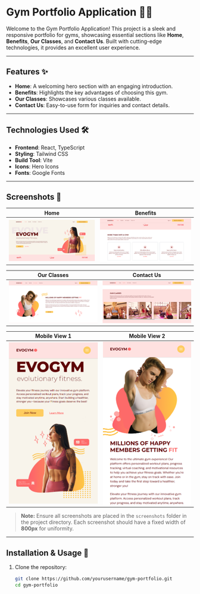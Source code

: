 # Gym Portfolio Application 🏋️‍♂️

Welcome to the Gym Portfolio Application! This project is a sleek and responsive portfolio for gyms, showcasing essential sections like **Home**, **Benefits**, **Our Classes**, and **Contact Us**. Built with cutting-edge technologies, it provides an excellent user experience.

---

## Features ✨

- **Home**: A welcoming hero section with an engaging introduction.
- **Benefits**: Highlights the key advantages of choosing this gym.
- **Our Classes**: Showcases various classes available.
- **Contact Us**: Easy-to-use form for inquiries and contact details.

---

## Technologies Used 🛠️

- **Frontend**: React, TypeScript
- **Styling**: Tailwind CSS
- **Build Tool**: Vite
- **Icons**: Hero Icons
- **Fonts**: Google Fonts

---

## Screenshots 📸

| Home | Benefits |
|------|----------|
| ![Home](./screenshots/screenshot1.png) | ![Benefits](./screenshots/screenshot2.png) |

| Our Classes | Contact Us |
|-------------|------------|
| ![Our Classes](./screenshots/screenshot3.png) | ![Contact Us](./screenshots/screenshot4.png) |

| Mobile View 1 | Mobile View 2 |
|---------------|---------------|
| ![Mobile 1](./screenshots/mobileView1.png) | ![Mobile 2](./screenshots/mobileView2.png) |

> **Note:** Ensure all screenshots are placed in the `screenshots` folder in the project directory. Each screenshot should have a fixed width of **800px** for uniformity.

---

## Installation & Usage 🚀

1. Clone the repository:
   ```bash
   git clone https://github.com/yourusername/gym-portfolio.git
   cd gym-portfolio

